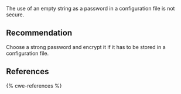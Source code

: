 The use of an empty string as a password in a configuration file is not secure.


## Recommendation
Choose a strong password and encrypt it if it has to be stored in a configuration file.


## References
{% cwe-references %}
